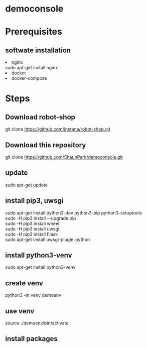 # democonsole

# Prerequisites
## softwate installation
<li> nginx
<br>sudo apt-get install nginx
<li> docker
<li> docker-compose

# Steps

## Download robot-shop
git clone https://github.com/instana/robot-shop.git

## Download this repository
git clone https://github.com/ShaunPark/democonsole.git

## update
sudo apt-get update

## install pip3, uwsgi
sudo apt-get install python3-dev python3-pip python3-setuptools
<br>sudo -H pip3 install --upgrade pip
<br>sudo -H pip3 install wheel
<br>sudo -H pip3 install uwsgi
<br>sudo -H pip3 install Flask
<br>sudo apt-get install uwsgi-plugin-python

## install python3-venv
sudo apt-get install python3-venv

## create venv
python3 -m venv demoenv

## use venv
source ./demoenv/bin/activate

## install packages



